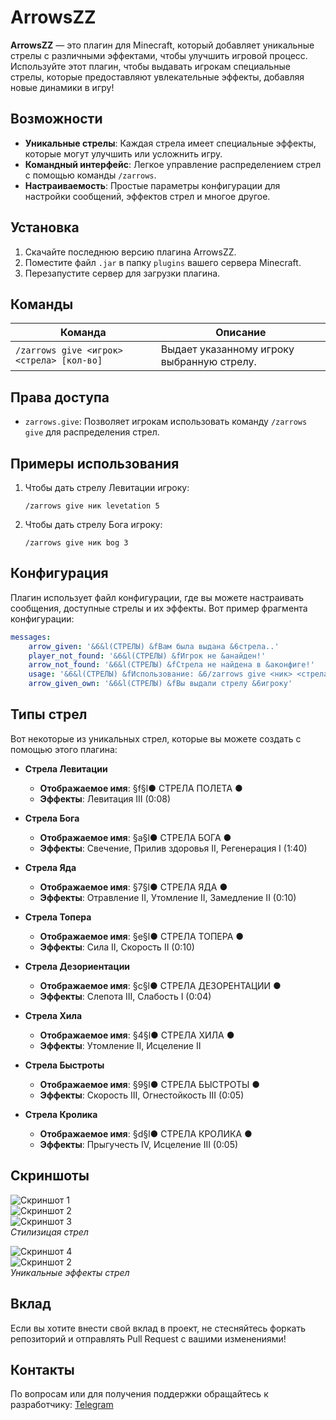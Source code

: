 # ArrowsZZ

**ArrowsZZ** — это плагин для Minecraft, который добавляет уникальные стрелы с различными эффектами, чтобы улучшить игровой процесс. Используйте этот плагин, чтобы выдавать игрокам специальные стрелы, которые предоставляют увлекательные эффекты, добавляя новые динамики в игру!

## Возможности

-   **Уникальные стрелы**: Каждая стрела имеет специальные эффекты, которые могут улучшить или усложнить игру.
-   **Командный интерфейс**: Легкое управление распределением стрел с помощью команды `/zarrows`.
-   **Настраиваемость**: Простые параметры конфигурации для настройки сообщений, эффектов стрел и многое другое.

## Установка

1. Скачайте последнюю версию плагина ArrowsZZ.
2. Поместите файл `.jar` в папку `plugins` вашего сервера Minecraft.
3. Перезапустите сервер для загрузки плагина.

## Команды

| Команда                                   | Описание                                   |
| ----------------------------------------- | ------------------------------------------ |
| `/zarrows give <игрок> <стрела> [кол-во]` | Выдает указанному игроку выбранную стрелу. |

## Права доступа

-   `zarrows.give`: Позволяет игрокам использовать команду `/zarrows give` для распределения стрел.

## Примеры использования

1. Чтобы дать стрелу Левитации игроку:

    ```
    /zarrows give ник levetation 5
    ```

2. Чтобы дать стрелу Бога игроку:
    ```
    /zarrows give ник bog 3
    ```

## Конфигурация

Плагин использует файл конфигурации, где вы можете настраивать сообщения, доступные стрелы и их эффекты. Вот пример фрагмента конфигурации:

```yaml
messages:
    arrow_given: '&6&l(CТРЕЛЫ) &fВам была выдана &6стрела..'
    player_not_found: '&6&l(CТРЕЛЫ) &fИгрок не &aнайден!'
    arrow_not_found: '&6&l(CТРЕЛЫ) &fСтрела не найдена в &aконфиге!'
    usage: '&6&l(CТРЕЛЫ) &fИспользование: &6/zarrows give <ник> <стрела> <кол-во>'
    arrow_given_own: '&6&l(CТРЕЛЫ) &fВы выдали стрелу &6игроку'
```

## Типы стрел

Вот некоторые из уникальных стрел, которые вы можете создать с помощью этого плагина:

-   **Стрела Левитации**
    -   **Отображаемое имя**: §f§l● СТРЕЛА ПОЛЕТА ●
    -   **Эффекты**: Левитация III (0:08)
-   **Стрела Бога**

    -   **Отображаемое имя**: §a§l● СТРЕЛА БОГА ●
    -   **Эффекты**: Свечение, Прилив здоровья II, Регенерация I (1:40)

-   **Стрела Яда**

    -   **Отображаемое имя**: §7§l● СТРЕЛА ЯДА ●
    -   **Эффекты**: Отравление II, Утомление II, Замедление II (0:10)

-   **Стрела Топера**

    -   **Отображаемое имя**: §e§l● СТРЕЛА ТОПЕРА ●
    -   **Эффекты**: Сила II, Скорость II (0:10)

-   **Стрела Дезориентации**

    -   **Отображаемое имя**: §c§l● СТРЕЛА ДЕЗОРЕНТАЦИИ ●
    -   **Эффекты**: Слепота III, Слабость I (0:04)

-   **Стрела Хила**

    -   **Отображаемое имя**: §4§l● СТРЕЛА ХИЛА ●
    -   **Эффекты**: Утомление II, Исцеление II

-   **Стрела Быстроты**

    -   **Отображаемое имя**: §9§l● СТРЕЛА БЫСТРОТЫ ●
    -   **Эффекты**: Скорость III, Огнестойкость III (0:05)

-   **Стрела Кролика**
    -   **Отображаемое имя**: §d§l● СТРЕЛА КРОЛИКА ●
    -   **Эффекты**: Прыгучесть IV, Исцеление III (0:05)

## Скриншоты

![Скриншот 1](img/p-1.jpg)  
![Скриншот 2](img/p-2.jpg)  
![Скриншот 3](img/p-3.jpg)  
_Стилизицая стрел_

![Скриншот 4](img/p-4.jpg)  
![Скриншот 2](img/p-5.jpg)  
_Уникальные эффекты стрел_

## Вклад

Если вы хотите внести свой вклад в проект, не стесняйтесь форкать репозиторий и отправлять Pull Request с вашими изменениями!

## Контакты

По вопросам или для получения поддержки обращайтесь к разработчику: [Telegram](https://t.me/zzrtk)
